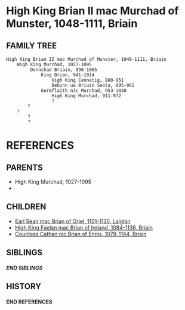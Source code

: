 # High King Brian II mac Murchad of Munster, 1048-1111, Briain

## FAMILY TREE
```
High King Brian II mac Murchad of Munster, 1048-1111, Briain
    High King Murchad, 1027-1095
         Donnchad Briain, 990-1065
             King Brian, 941-1014
                 High King Cennetig, 880-951
                 Bebinn ua Briuin Seola, 895-965   
             Gormflaith nic Murchad, 953-1030
                 High King Murchad, 911-972
                 ?
        ?
    ?
        ?
        ?
```


# REFERENCES

## PARENTS 
* High King Murchad, 1027-1095
* 

## CHILDREN 
* [Earl Sean mac Brian of Oriel, 1101-1135, Laighin](p/sean_mac_brian_1101.md)
* [High King Faelan mac Brian of Ireland, 1084-1136, Briain](p/faelan_mac_brian_1084.md)
* [Countess Cathan nic Brian of Ennis, 1078-1144, Briain](p/cathan_nic_brian_1078.md)

## SIBLINGS

##### END SIBLINGS  
## HISTORY

#### END REFERENCES
